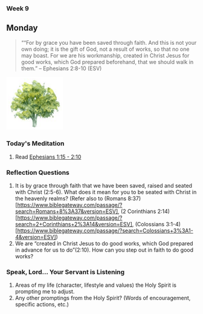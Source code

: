 ### Week 9

## Monday

>  ““For by grace you have been saved through faith. And this is not your own doing; it is the gift of God, not a result of works, so that no one may boast. For we are his workmanship, created in Christ Jesus for good works, which God prepared beforehand, that we should walk in them.” – Ephesians 2:8-10 (ESV)

<img src="/assets/img/tree.png" style="width: 150px">

### Today's Meditation
1. Read <a href="https://www.biblegateway.com/passage/?search=Ephesians+1%3A15+-+2%3A10&version=ESV" target="_blank">Ephesians 1:15 - 2:10</a>


### Reflection Questions
1. It is by grace through faith that we have been saved, raised and seated with Christ (2:5-6). What does it mean for you to be seated with Christ in the heavenly realms? (Refer also to (Romans 8:37)[https://www.biblegateway.com/passage/?search=Romans+8%3A37&version=ESV], (2 Corinthians 2:14)[https://www.biblegateway.com/passage/?search=2+Corinthians+2%3A14&version=ESV], (Colossians 3:1-4)[https://www.biblegateway.com/passage/?search=Colossians+3%3A1-4&version=ESV])
2. We are “created in Christ Jesus to do good works, which God prepared in advance for us to do”(2:10). How can you step out in faith to do good works?

### Speak, Lord... Your Servant is Listening
1. Areas of my life (character, lifestyle and values) the Holy Spirit is prompting me to adjust.
2. Any other promptings from the Holy Spirit? (Words of encouragement, specific actions, etc.)